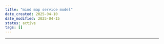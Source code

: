 ```yaml
---
title: "mind map service model"
date_created: 2025-04-10
date_modified: 2025-04-15
status: active
tags: []
---
```


---


